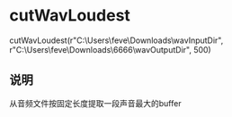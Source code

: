 # cutWavLoudest
cutWavLoudest(r"C:\Users\feve\Downloads\wavInputDir", r"C:\Users\feve\Downloads\6666\wavOutputDir", 500)

## 说明
从音频文件按固定长度提取一段声音最大的buffer
